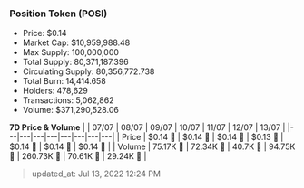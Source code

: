 
  ### Position Token (POSI)
  - Price: $0.14
  - Market Cap: $10,959,988.48
  - Max Supply: 100,000,000
  - Total Supply: 80,371,187.396
  - Circulating Supply: 80,356,772.738
  - Total Burn: 14,414.658
  - Holders: 478,629
  - Transactions: 5,062,862
  - Volume: $371,290,528.06

  **7D Price & Volume**
  | | 07&#x2F;07 | 08&#x2F;07 | 09&#x2F;07 | 10&#x2F;07 | 11&#x2F;07 | 12&#x2F;07 | 13&#x2F;07 |
  |---|---|---|---|---|---|---|---|
  | Price | $0.14 🔻 | $0.14 🔻 | $0.14 🔻 | $0.13 🔻 | $0.14 🚀 | $0.14 🔻 | $0.14 🔻 |
  | Volume | 75.17K 🚀 | 72.34K 🔻 | 40.7K 🔻 | 94.75K 🚀 | 260.73K 🚀 | 70.61K 🔻 | 29.24K 🔻 |

  > updated_at: Jul 13, 2022 12:24 PM
